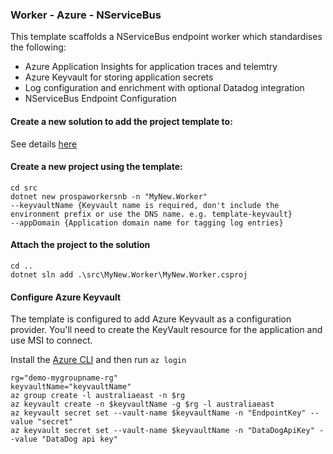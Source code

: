 ### Worker - Azure - NServiceBus

This template scaffolds a NServiceBus endpoint worker which standardises the following:

- Azure Application Insights for application traces and telemtry
- Azure Keyvault for storing application secrets
- Log configuration and enrichment with optional Datadog integration
- NServiceBus Endpoint Configuration

#### Create a new solution to add the project template to:

See details [here](https://github.com/prospa-group/DotnetSolution)

#### Create a new project using the template:

```console
cd src
dotnet new prospaworkersnb -n "MyNew.Worker" 
--keyvaultName {Keyvault name is required, don't include the environment prefix or use the DNS name. e.g. template-keyvault}
--appDomain {Application domain name for tagging log entries}
```

#### Attach the project to the solution

```console
cd ..
dotnet sln add .\src\MyNew.Worker\MyNew.Worker.csproj
```

#### Configure Azure Keyvault

The template is configured to add Azure Keyvault as a configuration provider. You'll need to create the KeyVault resource for the application and use MSI to connect.

Install the [Azure CLI](https://docs.microsoft.com/en-us/cli/azure/install-azure-cli?view=azure-cli-latest) and then run `az login`

```
rg="demo-mygroupname-rg"
keyvaultName="keyvaultName"
az group create -l australiaeast -n $rg
az keyvault create -n $keyvaultName -g $rg -l australiaeast
az keyvault secret set --vault-name $keyvaultName -n "EndpointKey" --value "secret"
az keyvault secret set --vault-name $keyvaultName -n "DataDogApiKey" --value "DataDog api key"
```